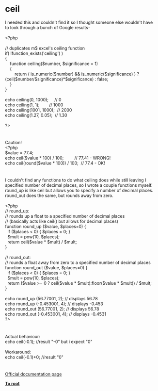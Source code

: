 # ceil




<div class="phpcode"><span class="html">
I needed this and couldn&apos;t find it so I thought someone else wouldn&apos;t have to look through a bunch of Google results-<br><br><span class="default">&lt;?php<br><br></span><span class="comment">// duplicates m$ excel&apos;s ceiling function<br></span><span class="keyword">if( !</span><span class="default">function_exists</span><span class="keyword">(</span><span class="string">&apos;ceiling&apos;</span><span class="keyword">) )<br>{<br>&#xA0; &#xA0; function </span><span class="default">ceiling</span><span class="keyword">(</span><span class="default">$number</span><span class="keyword">, </span><span class="default">$significance </span><span class="keyword">= </span><span class="default">1</span><span class="keyword">)<br>&#xA0; &#xA0; {<br>&#xA0; &#xA0; &#xA0; &#xA0; return ( </span><span class="default">is_numeric</span><span class="keyword">(</span><span class="default">$number</span><span class="keyword">) &amp;&amp; </span><span class="default">is_numeric</span><span class="keyword">(</span><span class="default">$significance</span><span class="keyword">) ) ? (</span><span class="default">ceil</span><span class="keyword">(</span><span class="default">$number</span><span class="keyword">/</span><span class="default">$significance</span><span class="keyword">)*</span><span class="default">$significance</span><span class="keyword">) : </span><span class="default">false</span><span class="keyword">;<br>&#xA0; &#xA0; }<br>}<br><br>echo </span><span class="default">ceiling</span><span class="keyword">(</span><span class="default">0</span><span class="keyword">, </span><span class="default">1000</span><span class="keyword">);&#xA0; &#xA0;&#xA0; </span><span class="comment">// 0<br></span><span class="keyword">echo </span><span class="default">ceiling</span><span class="keyword">(</span><span class="default">1</span><span class="keyword">, </span><span class="default">1</span><span class="keyword">);&#xA0; &#xA0; &#xA0; &#xA0; </span><span class="comment">// 1000<br></span><span class="keyword">echo </span><span class="default">ceiling</span><span class="keyword">(</span><span class="default">1001</span><span class="keyword">, </span><span class="default">1000</span><span class="keyword">);&#xA0; </span><span class="comment">// 2000<br></span><span class="keyword">echo </span><span class="default">ceiling</span><span class="keyword">(</span><span class="default">1.27</span><span class="keyword">, </span><span class="default">0.05</span><span class="keyword">);&#xA0; </span><span class="comment">// 1.30<br><br></span><span class="default">?&gt;</span>
</span>
</div>
  

#


<div class="phpcode"><span class="html">
Caution!<br><span class="default">&lt;?php<br>$value </span><span class="keyword">= </span><span class="default">77.4</span><span class="keyword">;<br>echo </span><span class="default">ceil</span><span class="keyword">(</span><span class="default">$value </span><span class="keyword">* </span><span class="default">100</span><span class="keyword">) / </span><span class="default">100</span><span class="keyword">;&#xA0; &#xA0; &#xA0; &#xA0;&#xA0; </span><span class="comment">// 77.41 - WRONG!<br></span><span class="keyword">echo </span><span class="default">ceil</span><span class="keyword">(</span><span class="default">round</span><span class="keyword">(</span><span class="default">$value </span><span class="keyword">* </span><span class="default">100</span><span class="keyword">)) / </span><span class="default">100</span><span class="keyword">;&#xA0; </span><span class="comment">// 77.4 - OK!</span>
</span>
</div>
  

#


<div class="phpcode"><span class="html">
I couldn&apos;t find any functions to do what ceiling does while still leaving I specified number of decimal places, so I wrote a couple functions myself.&#xA0; round_up is like ceil but allows you to specify a number of decimal places.&#xA0; round_out does the same, but rounds away from zero.<br><br><span class="default">&lt;?php<br> </span><span class="comment">// round_up:<br> // rounds up a float to a specified number of decimal places<br> // (basically acts like ceil() but allows for decimal places)<br> </span><span class="keyword">function </span><span class="default">round_up </span><span class="keyword">(</span><span class="default">$value</span><span class="keyword">, </span><span class="default">$places</span><span class="keyword">=</span><span class="default">0</span><span class="keyword">) {<br>&#xA0; if (</span><span class="default">$places </span><span class="keyword">&lt; </span><span class="default">0</span><span class="keyword">) { </span><span class="default">$places </span><span class="keyword">= </span><span class="default">0</span><span class="keyword">; }<br>&#xA0; </span><span class="default">$mult </span><span class="keyword">= </span><span class="default">pow</span><span class="keyword">(</span><span class="default">10</span><span class="keyword">, </span><span class="default">$places</span><span class="keyword">);<br>&#xA0; return </span><span class="default">ceil</span><span class="keyword">(</span><span class="default">$value </span><span class="keyword">* </span><span class="default">$mult</span><span class="keyword">) / </span><span class="default">$mult</span><span class="keyword">;<br> }<br><br> </span><span class="comment">// round_out:<br> // rounds a float away from zero to a specified number of decimal places<br> </span><span class="keyword">function </span><span class="default">round_out </span><span class="keyword">(</span><span class="default">$value</span><span class="keyword">, </span><span class="default">$places</span><span class="keyword">=</span><span class="default">0</span><span class="keyword">) {<br>&#xA0; if (</span><span class="default">$places </span><span class="keyword">&lt; </span><span class="default">0</span><span class="keyword">) { </span><span class="default">$places </span><span class="keyword">= </span><span class="default">0</span><span class="keyword">; }<br>&#xA0; </span><span class="default">$mult </span><span class="keyword">= </span><span class="default">pow</span><span class="keyword">(</span><span class="default">10</span><span class="keyword">, </span><span class="default">$places</span><span class="keyword">);<br>&#xA0; return (</span><span class="default">$value </span><span class="keyword">&gt;= </span><span class="default">0 </span><span class="keyword">? </span><span class="default">ceil</span><span class="keyword">(</span><span class="default">$value </span><span class="keyword">* </span><span class="default">$mult</span><span class="keyword">):</span><span class="default">floor</span><span class="keyword">(</span><span class="default">$value </span><span class="keyword">* </span><span class="default">$mult</span><span class="keyword">)) / </span><span class="default">$mult</span><span class="keyword">;<br> }<br><br> echo </span><span class="default">round_up </span><span class="keyword">(</span><span class="default">56.77001</span><span class="keyword">, </span><span class="default">2</span><span class="keyword">); </span><span class="comment">// displays 56.78<br> </span><span class="keyword">echo </span><span class="default">round_up </span><span class="keyword">(-</span><span class="default">0.453001</span><span class="keyword">, </span><span class="default">4</span><span class="keyword">); </span><span class="comment">// displays -0.453<br> </span><span class="keyword">echo </span><span class="default">round_out </span><span class="keyword">(</span><span class="default">56.77001</span><span class="keyword">, </span><span class="default">2</span><span class="keyword">); </span><span class="comment">// displays 56.78<br> </span><span class="keyword">echo </span><span class="default">round_out </span><span class="keyword">(-</span><span class="default">0.453001</span><span class="keyword">, </span><span class="default">4</span><span class="keyword">); </span><span class="comment">// displays -0.4531<br></span><span class="default">?&gt;</span>
</span>
</div>
  

#


<div class="phpcode"><span class="html">
Actual behaviour:<br>echo ceil(-0.1); //result &quot;-0&quot; but i expect &quot;0&quot;<br><br>Workaround:<br>echo ceil(-0.1)+0; //result &quot;0&quot;</span>
</div>
  

#

[Official documentation page](https://www.php.net/manual/en/function.ceil.php)

**[To root](/README.md)**